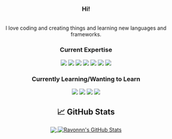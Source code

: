 <div align="center">
<h3>Hi!</h3>
  
<br>
  I love coding and creating things and learning new languages and frameworks.
  
  <h3 align="center">Current Expertise</h3>
  
![](https://img.shields.io/badge/Windows-0078D4?logo=windows&logoColor=fff&style=for-the-badge)
![](https://img.shields.io/badge/JavaScript-F7DF1E?logo=javascript&logoColor=000&style=for-the-badge)
![](https://img.shields.io/badge/TypeScript-3178C6?logo=typescript&logoColor=fff&style=for-the-badge)
![](https://img.shields.io/badge/Python-3776AB?logo=python&logoColor=fff&style=for-the-badge)
![](https://img.shields.io/badge/C%2B%2B-00599C?logo=cplusplus&logoColor=fff&style=for-the-badge)
![](https://img.shields.io/badge/C-A8B9CC?logo=c&logoColor=fff&style=for-the-badge)
![](https://img.shields.io/badge/Docker-2496ED?logo=docker&logoColor=fff&style=for-the-badge)
  
  <h3 align="center">Currently Learning/Wanting to Learn</h3>
  
![](https://img.shields.io/badge/Linux-FCC624?logo=linux&logoColor=000&style=for-the-badge)
![](https://img.shields.io/badge/Zig-F7A41D?logo=zig&logoColor=fff&style=for-the-badge)
![](https://img.shields.io/badge/pandas-150458?logo=pandas&logoColor=fff&style=for-the-badge)
![](https://img.shields.io/badge/Julia-9558B2?logo=julia&logoColor=fff&style=for-the-badge)

  ## &#x1f4c8; GitHub Stats

<a href="https://github.com/Ravonnn/Ravonnn">
  <img align="center" src="https://github-readme-stats.vercel.app/api/top-langs/?username=Ravonnn&title_color=ffffff&text_color=c9cacc&icon_color=2bbc8a&bg_color=1d1f21" />
</a>
<a href="https://github.com/Ravonnn/Ravonnn">
  <img align="center" src="https://github-readme-stats.vercel.app/api?username=Ravonnn&show_icons=true&line_height=27&count_private=true&title_color=ffffff&text_color=c9cacc&icon_color=2bbc8a&bg_color=1d1f21" alt="Ravonnn's GitHub Stats" />
</a>
